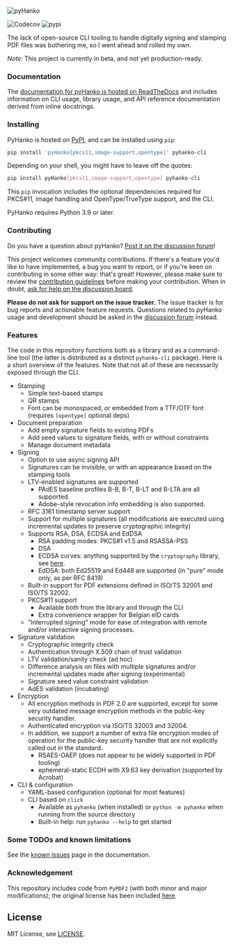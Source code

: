 ![pyHanko](docs/images/pyhanko-logo.svg)

![Codecov](https://img.shields.io/codecov/c/github/MatthiasValvekens/pyHanko)
![pypi](https://img.shields.io/pypi/v/pyHanko.svg)



The lack of open-source CLI tooling to handle digitally signing and stamping PDF files was bothering me, so I went ahead and rolled my own.

*Note:* This project is currently in beta, and not yet production-ready.

### Documentation

The [documentation for pyHanko is hosted on ReadTheDocs](https://pyhanko.readthedocs.io/en/latest/)
and includes information on CLI usage, library usage, and API reference documentation derived from
inline docstrings.

### Installing

PyHanko is hosted on [PyPI](https://pypi.org/project/pyHanko/),
and can be installed using `pip`:

```bash
pip install 'pyHanko[pkcs11,image-support,opentype]' pyhanko-cli
```

Depending on your shell, you might have to leave off the quotes:

```bash
pip install pyHanko[pkcs11,image-support,opentype] pyhanko-cli
```

This `pip` invocation includes the optional dependencies required for PKCS#11, image handling and
OpenType/TrueType support, and the CLI.

PyHanko requires Python 3.9 or later.

### Contributing

Do you have a question about pyHanko?
[Post it on the discussion forum][discussion-forum]!

This project welcomes community contributions. If there's a feature you'd like
to have implemented, a bug you want to report, or if you're keen on
contributing in some other way: that's great! However, please make sure to
review the [contribution guidelines](CONTRIBUTING.md) before making your
contribution. When in doubt, [ask for help on the discussion board][discussion-forum].

**Please do not ask for support on the issue tracker.** The issue tracker is for bug
reports and actionable feature requests. Questions related to pyHanko usage
and development should be asked in the [discussion forum][discussion-forum] instead.


[discussion-forum]: https://github.com/MatthiasValvekens/pyHanko/discussions


### Features

The code in this repository functions both as a library and as a command-line tool
(the latter is distributed as a distinct ``pyhanko-cli`` package).
Here is a short overview of the features.
Note that not all of these are necessarily exposed through the CLI.

 - Stamping
    - Simple text-based stamps
    - QR stamps
    - Font can be monospaced, or embedded from a TTF/OTF font (requires `[opentype]` optional deps)
 - Document preparation 
    - Add empty signature fields to existing PDFs
    - Add seed values to signature fields, with or without constraints
    - Manage document metadata
 - Signing
    * Option to use async signing API
    - Signatures can be invisible, or with an appearance based on the stamping tools
    - LTV-enabled signatures are supported
        - PAdES baseline profiles B-B, B-T, B-LT and B-LTA are all supported.
        - Adobe-style revocation info embedding is also supported.
    - RFC 3161 timestamp server support
    - Support for multiple signatures (all modifications are executed using incremental updates to 
      preserve cryptographic integrity)
    - Supports RSA, DSA, ECDSA and EdDSA
      - RSA padding modes: PKCS#1 v1.5 and RSASSA-PSS
      - DSA
      - ECDSA curves: anything supported by the `cryptography` library, 
        see [here](https://cryptography.io/en/latest/hazmat/primitives/asymmetric/ec/#elliptic-curves).
      - EdDSA: both Ed25519 and Ed448 are supported (in "pure" mode only, as per RFC 8419)
    - Built-in support for PDF extensions defined in ISO/TS 32001 and ISO/TS 32002.
    - PKCS#11 support
        - Available both from the library and through the CLI
        - Extra convenience wrapper for Belgian eID cards
    - "Interrupted signing" mode for ease of integration with remote and/or interactive signing
      processes.
 - Signature validation
    - Cryptographic integrity check
    - Authentication through X.509 chain of trust validation
    - LTV validation/sanity check (ad hoc)
    - Difference analysis on files with multiple signatures and/or incremental 
      updates made after signing (experimental)
    - Signature seed value constraint validation
    - AdES validation (incubating)
 - Encryption
    - All encryption methods in PDF 2.0 are supported, except for
      some very outdated message encryption methods in the public-key security handler.
    - Authenticated encryption via ISO/TS 32003 and 32004.
    - In addition, we support a number of extra file encryption
      modes of operation for the public-key security handler that are not
      explicitly called out in the standard.
         - RSAES-OAEP (does not appear to be widely supported in PDF tooling)
         - ephemeral-static ECDH with X9.63 key derivation (supported by Acrobat)
 - CLI & configuration
    - YAML-based configuration (optional for most features)
    - CLI based on `click` 
        - Available as `pyhanko` (when installed) or `python -m pyhanko` when running from
          the source directory
        - Built-in help: run `pyhanko --help` to get started


### Some TODOs and known limitations

See the [known issues](https://pyhanko.readthedocs.io/en/latest/known-issues.html)
page in the documentation.


### Acknowledgement

This repository includes code from `PyPDF2` (with both minor and major modifications); the original license has been included [here](pyhanko/pdf_utils/LICENSE.PyPDF2).


## License

MIT License, see [LICENSE](LICENSE).
